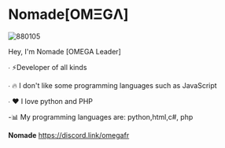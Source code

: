 # Nomade[OMΞGΛ]
![880105](https://cdn.discordapp.com/attachments/785556972337758229/818564135977222188/sunsetTREEK.gif)

Hey, I'm Nomade [OMEGA Leader]

∙ ⚡Developer of all kinds

∙ 🔥 I don't like some programming languages ​​such as JavaScript

∙ ❤ I love python and PHP


-📊 My programming languages are: python,html,c#, php

**Nomade**
https://discord.link/omegafr
